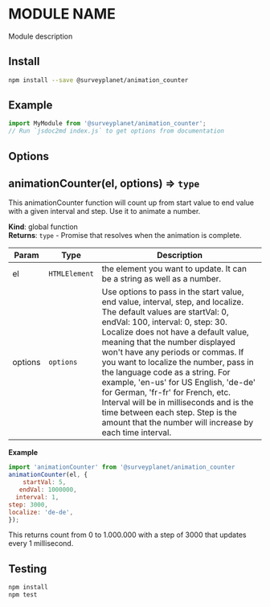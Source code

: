# MODULE NAME

Module description

## Install

```bash
npm install --save @surveyplanet/animation_counter
```

## Example

```js
import MyModule from '@surveyplanet/animation_counter';
// Run `jsdoc2md index.js` to get options from documentation
```

## Options

<a name="animationCounter"></a>

## animationCounter(el, options) ⇒ <code>type</code>

This animationCounter function will count up from start value to end value with a given interval and step. Use it to animate a number.

**Kind**: global function  
**Returns**: <code>type</code> - Promise that resolves when the animation is complete.

| Param   | Type                     | Description                                                                                                                                                                                                                                                                                                                                                                                                                                                                                                                                                                   |
| ------- | ------------------------ | ----------------------------------------------------------------------------------------------------------------------------------------------------------------------------------------------------------------------------------------------------------------------------------------------------------------------------------------------------------------------------------------------------------------------------------------------------------------------------------------------------------------------------------------------------------------------------- |
| el      | <code>HTMLElement</code> | the element you want to update. It can be a string as well as a number.                                                                                                                                                                                                                                                                                                                                                                                                                                                                                                       |
| options | <code>options</code>     | Use options to pass in the start value, end value, interval, step, and localize. The default values are startVal: 0, endVal: 100, interval: 0, step: 30. Localize does not have a default value, meaning that the number displayed won't have any periods or commas. If you want to localize the number, pass in the language code as a string. For example, 'en-us' for US English, 'de-de' for German, 'fr-fr' for French, etc. Interval will be in milliseconds and is the time between each step. Step is the amount that the number will increase by each time interval. |

**Example**

```js
import 'animationCounter' from '@surveyplanet/animation_counter
animationCounter(el, {
    startVal: 5,
   endVal: 1000000,
  interval: 1,
step: 3000,
localize: 'de-de',
});
```

This returns count from 0 to 1.000.000 with a step of 3000 that updates every 1 millisecond.

## Testing

```bash
npm install
npm test
```
